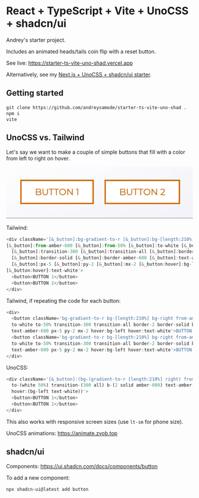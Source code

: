 # React + TypeScript + Vite + UnoCSS + shadcn/ui

Andrey's starter project.

Includes an animated heads/tails coin flip with a reset button.

See live: https://starter-ts-vite-uno-shad.vercel.app

Alternatively, see my [Next.js + UnoCSS + shadcn/ui starter](https://github.com/andreysamode/starter-ts-next-uno-shad).

## Getting started
```
git clone https://github.com/andreysamode/starter-ts-vite-uno-shad .
npm i
vite
```

## UnoCSS vs. Tailwind
Let's say we want to make a couple of simple buttons that fill with a color from left to right on hover.

![Buttons](README-buttons.gif)

Tailwind:
```js
<div className='[&_button]:bg-gradient-to-r [&_button]:bg-[length:210%] [&_button]:bg-right
[&_button]:from-amber-600 [&_button]:from-50% [&_button]:to-white [&_button]:to-50% 
  [&_button]:transition-300 [&_button]:transition-all [&_button]:border-2 
  [&_button]:border-solid [&_button]:border-amber-600 [&_button]:text-amber-600 
  [&_button]:px-5 [&_button]:py-2 [&_button]:mx-2 [&_button:hover]:bg-left 
[&_button:hover]:text-white'>
  <button>BUTTON 1</button>
  <button>BUTTON 2</button>
</div>
```

Tailwind, if repeating the code for each button:
```js
<div>
  <button className='bg-gradient-to-r bg-[length:210%] bg-right from-amber-600 from-50% 
  to-white to-50% transition-300 transition-all border-2 border-solid border-amber-600 
  text-amber-600 px-5 py-2 mx-2 hover:bg-left hover:text-white'>BUTTON 1</button>
  <button className='bg-gradient-to-r bg-[length:210%] bg-right from-amber-600 from-50% 
  to-white to-50% transition-300 transition-all border-2 border-solid border-amber-600 
  text-amber-600 px-5 py-2 mx-2 hover:bg-left hover:text-white'>BUTTON 2</button>
</div>
```

UnoCSS:
```js
<div className='[&_button]:(bg-(gradient-to-r [length:210%] right) from-(amber-600 50%) 
  to-(white 50%) transition-(300 all) b-(2 solid amber-600) text-amber-600 px-5 py-2
  hover:(bg-left text-white))'>
  <button>BUTTON 1</button>
  <button>BUTTON 2</button>
</div>
```

This also works with responsive screen sizes (use `lt-sm` for phone size).

UnoCSS animations: https://animate.zyob.top

## shadcn/ui
Components: https://ui.shadcn.com/docs/components/button

To add a new component:
```
npx shadcn-ui@latest add button
```